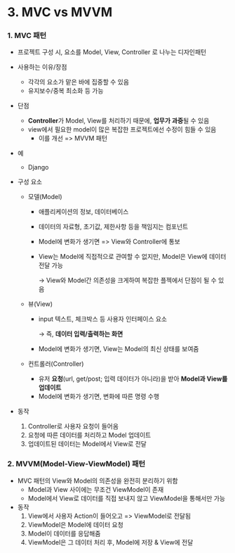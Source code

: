 # 3. MVC vs MVVM



### 1. MVC 패턴

* 프로젝트 구성 시, 요소를 Model, View, Controller 로 나누는 디자인패턴

* 사용하는 이유/장점
  * 각각의 요소가 맡은 바에 집중할 수 있음
  * 유지보수/중복 최소화 등 가능
  
* 단점
  * **Controller**가 Model, View를 처리하기 때문에, **업무가 과중**될 수 있음
  * view에서 필요한 model이 많은 복잡한 프로젝트에선 수정이 힘들 수 있음
    * 이를 개선 => MVVM 패턴
  
* 예
  * Django

* 구성 요소

  * 모델(Model)

    * 애플리케이션의 정보, 데이터베이스

    * 데이터의 자료형, 초기값, 제한사항 등을 책임지는 컴포넌트

    * Model에 변화가 생기면 => View와 Controller에 통보

    * View는 Model에 직접적으로 관여할 수 없지만, Model은 View에 데이터 전달 가능

      →   View와 Model간 의존성을 크게하여 복잡한 플젝에서 단점이 될 수 있음

  * 뷰(View)

    * input 텍스트, 체크박스 등 사용자 인터페이스 요소

      →   즉, **데이터 입력/출력하는 화면**

    * Model에 변화가 생기면, View는 Model의 최신 상태를 보여줌

  * 컨트롤러(Controller)
    * 유저 **요청**(url, get/post; 입력 데이터가 아니라)을 받아 **Model과 View를 업데이트**
    * Model에 변화가 생기면, 변화에 따른 명령 수행
  
* 동작

  1. Controller로 사용자 요청이 들어옴
  2. 요청에 따른 데이터를 처리하고 Model 업데이트
  3. 업데이트된 데이터는 Model에서 View로 전달



### 2. MVVM(Model-View-ViewModel) 패턴

* MVC 패턴의 View와 Model의 의존성을 완전히 분리하기 위함
  * Model과 View 사이에는 무조건 ViewModel이 존재
  * Model에서 View로 데이터를 직접 보내지 않고 ViewModel을 통해서만 가능
* 동작
  1. View에서 사용자 Action이 들어오고 => ViewModel로 전달됨
  2. ViewModel은 Model에 데이터 요청
  3. Model이 데이터를 응답해줌
  4. ViewModel은 그 데이터 처리 후, Model에 저장 & View에 전달

